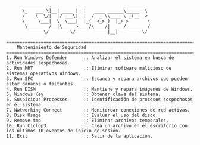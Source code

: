           _________ .__       .__               ________
          \_   ___ \|__| ____ |  |   ____ ______\_____  \
          /    \  \/|  |/ ___\|  |  /  _ \\____ \ _(__  <
          \     \___|  \  \___|  |_(  <_> )  |_> >       \
           \______  /__|\___  >____/\____/|   __/______  /
                  \/        \/            |__|         \/
                  
    ==============================================================================
        Mantenimiento de Seguridad
    ===================================================================================
    1. Run Windows Defender      :: Analizar el sistema en busca de actividades sospechosas.
    2. Run MRT                   :: Eliminar software malicioso de sistemas operativos Windows.
    3. Run SFC                   :: Escanea y repara archivos que pueden estar dañados o faltantes.
    4. Run DISM                  :: Mantiene y repara imágenes de Windows.
    5. Windows Key               :: Obtener clave del sistema.
    6. Suspicious Processes      :: Identificación de procesos sospechosos en el sistema.
    7. Nwtworking Connect        :: Monitorear conexiones de red activas.
    8. Disk Usage                :: Evaluar el uso del disco.
    9. Remove tmp                :: Eliminar archivos temporales.
    10. Run Ciclop3              :: Crea un archivo en el escritorio con los últimos 10 eventos de inicio de sesión.
    11. Exit                     :: Salir de la aplicación.
